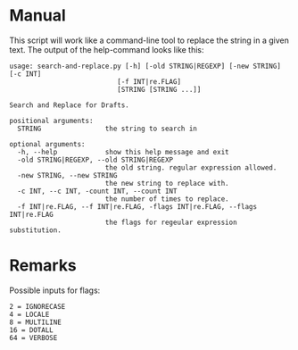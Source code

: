# Manual

This script will work like a command-line tool to replace the string in a given text. The output of the help-command looks like this:

    usage: search-and-replace.py [-h] [-old STRING|REGEXP] [-new STRING] [-c INT]
                               [-f INT|re.FLAG]
                               [STRING [STRING ...]]
    
    Search and Replace for Drafts.
    
    positional arguments:
      STRING                the string to search in
    
    optional arguments:
      -h, --help            show this help message and exit
      -old STRING|REGEXP, --old STRING|REGEXP
                            the old string. regular expression allowed.
      -new STRING, --new STRING
                            the new string to replace with.
      -c INT, --c INT, -count INT, --count INT
                            the number of times to replace.
      -f INT|re.FLAG, --f INT|re.FLAG, -flags INT|re.FLAG, --flags INT|re.FLAG
                            the flags for regeular expression substitution.

# Remarks

Possible inputs for flags:

    2 = IGNORECASE
    4 = LOCALE
    8 = MULTILINE
    16 = DOTALL
    64 = VERBOSE